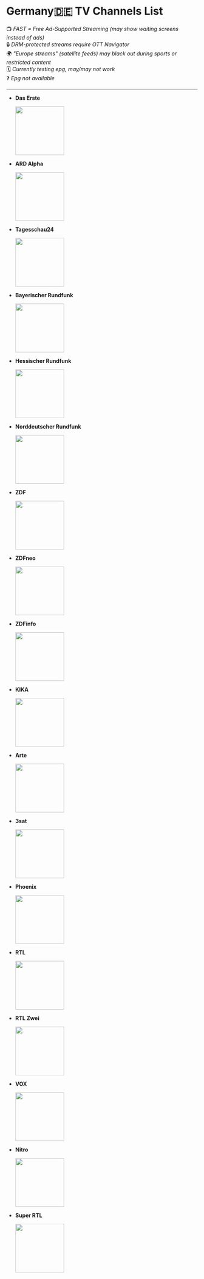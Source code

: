 

# **Germany🇩🇪 TV Channels List**  
📺 *FAST = Free Ad-Supported Streaming (may show waiting screens instead of ads)*  
🔒 *DRM-protected streams require OTT Navigator*  
🌍 *"Europe streams" (satellite feeds) may black out during sports or restricted content*  
🗓️ *Currently testing epg, may/may not work*  
❓ *Epg not available*  

---

- **Das Erste**
  
  <img src="https://upload.wikimedia.org/wikipedia/commons/thumb/c/ca/Das_Erste_2014.svg/1280px-Das_Erste_2014.svg.png" width="128">  

- **ARD Alpha**
  
  <img src="https://upload.wikimedia.org/wikipedia/commons/thumb/4/4b/ARD_alpha.svg/1280px-ARD_alpha.svg.png" width="128">  

- **Tagesschau24**
   
  <img src="https://upload.wikimedia.org/wikipedia/commons/thumb/2/24/Tagesschau24-2012.svg/1280px-Tagesschau24-2012.svg.png" width="128">  

- **Bayerischer Rundfunk**
   
  <img src="https://upload.wikimedia.org/wikipedia/commons/thumb/c/cf/Logo_Bayerischer_Rundfunk_mit_ARD-Dachmarke_2024.svg/1280px-Logo_Bayerischer_Rundfunk_mit_ARD-Dachmarke_2024.svg.png" width="128">  
  
- **Hessischer Rundfunk**
   
  <img src="https://upload.wikimedia.org/wikipedia/commons/thumb/7/7b/Hessischer_Rundfunk_Logo_2023.svg/1280px-Hessischer_Rundfunk_Logo_2023.svg.png" width="128">  
  
- **Norddeutscher Rundfunk**
   
  <img src="https://upload.wikimedia.org/wikipedia/commons/thumb/f/fe/NDR_Logo_mit_neuer_ARD-Dachmarke.svg/1280px-NDR_Logo_mit_neuer_ARD-Dachmarke.svg.png" width="128">  
  
- **ZDF**
  
  <img src="https://upload.wikimedia.org/wikipedia/commons/thumb/c/c1/ZDF_logo.svg/1280px-ZDF_logo.svg.png" width="128">  

- **ZDFneo**
  
  <img src="https://upload.wikimedia.org/wikipedia/commons/thumb/c/cc/ZDFneo_2017.svg/1280px-ZDFneo_2017.svg.png" width="128">

- **ZDFinfo** 
  
  <img src="https://upload.wikimedia.org/wikipedia/commons/thumb/3/34/ZDFinfo_2011.svg/1280px-ZDFinfo_2011.svg.png" width="128">

- **KIKA** 
  
  <img src="https://upload.wikimedia.org/wikipedia/commons/thumb/f/f5/Kika_2012.svg/1280px-Kika_2012.svg.png" width="128">  

- **Arte** 
  
  <img src="https://upload.wikimedia.org/wikipedia/commons/thumb/4/43/Arte_Logo_2017.svg/620px-Arte_Logo_2017.svg.png" width="128">  
  
- **3sat** 
  
  <img src="https://upload.wikimedia.org/wikipedia/commons/thumb/8/81/3sat_2019.svg/1280px-3sat_2019.svg.png" width="128">  

- **Phoenix** 
  
  <img src="https://upload.wikimedia.org/wikipedia/commons/thumb/4/43/Phoenix-logo-2018.svg/1280px-Phoenix-logo-2018.svg.png" width="128"> 
  
- **RTL** 
  
  <img src="https://upload.wikimedia.org/wikipedia/commons/thumb/6/65/RTL_Logo_2021.svg/1280px-RTL_Logo_2021.svg.png" width="128">  
  
- **RTL Zwei** 
  
  <img src="https://upload.wikimedia.org/wikipedia/commons/thumb/f/f1/RTLZWEI_Logo_2019.svg/1280px-RTLZWEI_Logo_2019.svg.png" width="128"> 

- **VOX** 
  
  <img src="https://upload.wikimedia.org/wikipedia/commons/thumb/a/ab/VOX_Logo_2013.svg/1280px-VOX_Logo_2013.svg.png" width="128">  
  
- **Nitro** 
  
  <img src="https://upload.wikimedia.org/wikipedia/commons/thumb/8/87/Nitro_Logo.svg/1280px-Nitro_Logo.svg.png" width="128">  
  
- **Super RTL** 
  
  <img src="https://upload.wikimedia.org/wikipedia/commons/thumb/d/d5/Super_RTL_Logo_orange_2019.svg/1280px-Super_RTL_Logo_orange_2019.svg.png" width="128">  
  
